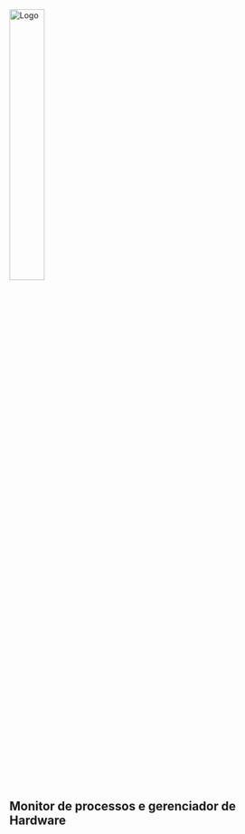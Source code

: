 <div align-items="left" align="left">
  <img src="https://github.com/user-attachments/assets/e5d216a8-f538-4373-a065-4449fb530631" alt="Logo" width=35% height=35% style="vertical-align: top"></img>
  <h2>Monitor de processos e gerenciador de Hardware</h2>
</div>
